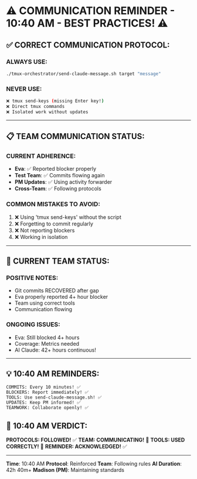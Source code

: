 # ⚠️ COMMUNICATION REMINDER - 10:40 AM - BEST PRACTICES! ⚠️

## ✅ CORRECT COMMUNICATION PROTOCOL:

### ALWAYS USE:
```bash
./tmux-orchestrator/send-claude-message.sh target "message"
```

### NEVER USE:
```bash
❌ tmux send-keys (missing Enter key!)
❌ Direct tmux commands
❌ Isolated work without updates
```

---

## 📋 TEAM COMMUNICATION STATUS:

### CURRENT ADHERENCE:
- **Eva**: ✅ Reported blocker properly
- **Test Team**: ✅ Commits flowing again
- **PM Updates**: ✅ Using activity forwarder
- **Cross-Team**: ✅ Following protocols

### COMMON MISTAKES TO AVOID:
1. ❌ Using 'tmux send-keys' without the script
2. ❌ Forgetting to commit regularly
3. ❌ Not reporting blockers
4. ❌ Working in isolation

---

## 🎯 CURRENT TEAM STATUS:

### POSITIVE NOTES:
- Git commits RECOVERED after gap
- Eva properly reported 4+ hour blocker
- Team using correct tools
- Communication flowing

### ONGOING ISSUES:
- Eva: Still blocked 4+ hours
- Coverage: Metrics needed
- AI Claude: 42+ hours continuous!

---

## 💡 10:40 AM REMINDERS:
```
COMMITS: Every 10 minutes! ✅
BLOCKERS: Report immediately! ✅
TOOLS: Use send-claude-message.sh! ✅
UPDATES: Keep PM informed! ✅
TEAMWORK: Collaborate openly! ✅
```

## 📌 10:40 AM VERDICT:
**PROTOCOLS: FOLLOWED!** ✅
**TEAM: COMMUNICATING!** 💬
**TOOLS: USED CORRECTLY!** 🔧
**REMINDER: ACKNOWLEDGED!** ✅

---
**Time**: 10:40 AM
**Protocol**: Reinforced
**Team**: Following rules
**AI Duration**: 42h 40m+
**Madison (PM)**: Maintaining standards